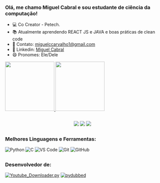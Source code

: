 ### Olá, me chamo Miguel Cabral e sou estudante de ciência da computação!

- 💻 Co Creator - Petech.
- 📚 Atualmente aprendendo REACT JS e JAVA e boas práticas de clean code
- 📲 Contato: [miguelccarvalho1@gmail.com](mailto:miguelccarvalho1@gmail.com)
- 📶 Linkedin: [Miguel Cabral](https://www.linkedin.com/in/miguel-cabral-b402b1205/)
- 😄 Pronomes: Ele/Dele

<div align="left">
  <a href="https://github.com/Miguel-sdj">
  <img height="160em" src="https://github-readme-stats.vercel.app/api?username=miguel-sdj&show_icons=true&theme=radical&include_all_commits=true&count_private=true"/>
  <img height="160em" src="https://github-readme-stats.vercel.app/api/top-langs/?username=miguel-sdj&layout=compact&langs_count=7&theme=radical"/>
</div>

##
  
  
<div align="center">
  <a href="https://www.instagram.com/miguelcabralc" target="_blank"><img src="https://img.shields.io/badge/Instagram-E4405F?style=for-the-badge&logo=instagram&logoColor=white" target="_blank"></a>
  <a href = "mailto:miguelccarvalho1@gmail.com"><img src="https://img.shields.io/badge/Gmail-D14836?style=for-the-badge&logo=gmail&logoColor=white" target="_blank"></a>
  <a href="https://www.linkedin.com/in/miguel-cabral-b402b1205" target="_blank"><img src="https://img.shields.io/badge/-LinkedIn-%230077B5?style=for-the-badge&logo=linkedin&logoColor=white" target="_blank"></a> 

</div>
  
##
### Melhores Linguagens e Ferramentas:
![Python](https://img.shields.io/badge/Python-3776ab?style=for-the-badge&logo=python&logoColor=white)
![C](https://img.shields.io/badge/C-00599C?style=for-the-badge&logo=c&logoColor=white)
![VS Code](https://img.shields.io/badge/VS%20Code-007acc?style=for-the-badge&logo=visual-studio-code&logoColor=white)
![Git](https://img.shields.io/badge/Git-f05032?style=for-the-badge&logo=git&logoColor=white)
![GitHub](https://img.shields.io/badge/GitHub-181717?style=for-the-badge&logo=github&logoColor=white)
  
##
### Desenvolvedor de:
[![Youtube_Downloader.py](https://github-readme-stats.vercel.app/api/pin/?username=Miguel-sdj&repo=Youtube_Downloader.py&title_color=C9D1D9&icon_color=8B949E&text_color=8B949E&bg_color=0D1117)](https://github.com/Miguel-sdj/Youtube_Downloader.py)
[![pydubbed](https://github-readme-stats.vercel.app/api/pin/?username=Miguel-sdj&repo=pydubbed&title_color=C9D1D9&icon_color=8B949E&text_color=8B949E&bg_color=0D1117)](https://github.com/Miguel-sdj/pydubbed)

